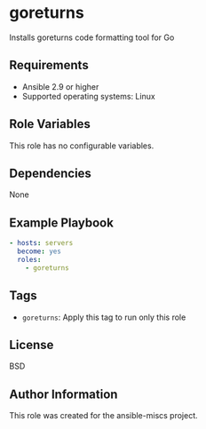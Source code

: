 goreturns
=========

Installs goreturns code formatting tool for Go

Requirements
------------

- Ansible 2.9 or higher
- Supported operating systems: Linux

Role Variables
--------------

This role has no configurable variables.

Dependencies
------------

None

Example Playbook
----------------

```yaml
- hosts: servers
  become: yes
  roles:
    - goreturns
```

Tags
----

- `goreturns`: Apply this tag to run only this role

License
-------

BSD

Author Information
------------------

This role was created for the ansible-miscs project.

